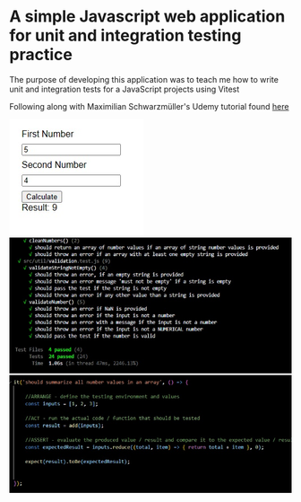 # A simple Javascript web application for unit and integration testing practice

The purpose of developing this application was to teach me how to write unit and integration tests for a JavaScript projects using Vitest

Following along with Maximilian Schwarzmüller's Udemy tutorial found [here](https://www.udemy.com/course/javascript-unit-testing-the-practical-guide/)

![alt text](https://github.com/dmackeyward/testing-course/blob/development/screenshots/1.jpg?raw=true)
![alt text](https://github.com/dmackeyward/testing-course/blob/development/screenshots/2.jpg?raw=true)
![alt text](https://github.com/dmackeyward/testing-course/blob/development/screenshots/3.jpg?raw=true)


